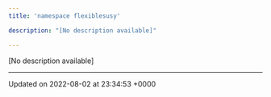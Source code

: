 ```yaml
---
title: 'namespace flexiblesusy'

description: "[No description available]"

---
```







[No description available]






-------------------------------

Updated on 2022-08-02 at 23:34:53 +0000